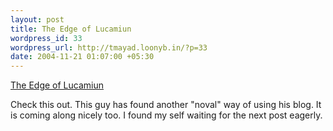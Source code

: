 ```yaml
--- 
layout: post
title: The Edge of Lucamiun
wordpress_id: 33
wordpress_url: http://tmayad.loonyb.in/?p=33
date: 2004-11-21 01:07:00 +05:30
---
```

<a href="http://needtocreate.blogspot.com/">The Edge of Lucamiun</a>

<p>Check this out. This guy has found another "noval" way of using his blog. It is coming along nicely too. I found my self waiting for the next post eagerly.</p>
